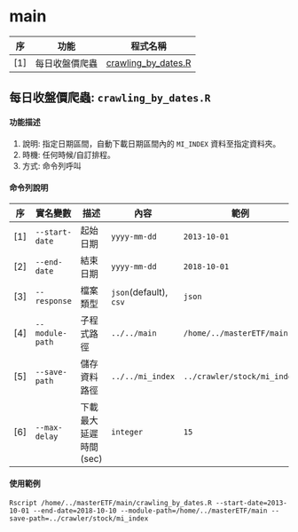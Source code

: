 # main

 序    | 功能                      | 程式名稱                                                                            |
------|-------------------|--------------------------------------------------------|
[1]     |每日收盤價爬蟲 | [crawling_by_dates.R](#crawling_by_dates)|
 
##  <span id = "crawling_by_dates"> 每日收盤價爬蟲: `crawling_by_dates.R` </span>

#### 功能描述

1. 說明: 指定日期區間，自動下載日期區間內的 `MI_INDEX` 資料至指定資料夾。
2. 時機: 任何時候/自訂排程。
3. 方式: 命令列呼叫

#### 命令列說明

序 | 實名變數 | 描述 | 內容 | 範例 |
----|----|----|----|----|
[1] | `--start-date` | 起始日期 | `yyyy-mm-dd`| `2013-10-01`|
[2] | `--end-date`   | 結束日期 | `yyyy-mm-dd`| `2018-10-01`|
[3] | `--response` | 檔案類型 | `json`(default), `csv`|  `json`|
[4] | `--module-path` | 子程式路徑 |`../../main` | `/home/../masterETF/main`|
[5] | `--save-path` | 儲存資料路徑 | `../../mi_index`| `../crawler/stock/mi_index`|
[6] | `--max-delay` | 下載最大延遲時間 (sec)| `integer`| `15`|

#### 使用範例

```
Rscript /home/../masterETF/main/crawling_by_dates.R --start-date=2013-10-01 --end-date=2018-10-10 --module-path=/home/../masterETF/main --save-path=../crawler/stock/mi_index
```
